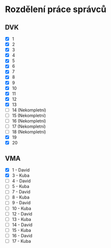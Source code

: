 # Rozdělení práce správců

## DVK
* [x] 1
* [x] 2
* [x] 3
* [x] 4
* [x] 5
* [x] 6
* [x] 7
* [x] 8
* [x] 9
* [x] 10
* [x] 11
* [x] 12
* [x] 13
* [ ] 14 (Nekompletní)
* [ ] 15 (Nekompletní)
* [ ] 16 (Nekompletní)
* [ ] 17 (Nekompletní)
* [ ] 18 (Nekompletní)
* [x] 19
* [x] 20

## VMA
* [x] 1 - David
* [x] 3 - Kuba
* [ ] 4 - David
* [ ] 5 - Kuba
* [ ] 7 - David
* [ ] 8 - Kuba
* [ ] 9 - David
* [ ] 10 - Kuba
* [ ] 12 - David
* [ ] 13 - Kuba
* [ ] 14 - David
* [ ] 15 - Kuba
* [ ] 16 - David
* [ ] 17 - Kuba